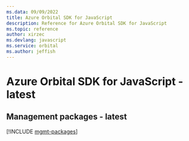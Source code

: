 ```yaml
---
ms.data: 09/09/2022
title: Azure Orbital SDK for JavaScript
description: Reference for Azure Orbital SDK for JavaScript
ms.topic: reference
author: xirzec
ms.devlang: javascript
ms.service: orbital
ms.author: jeffish
---
```

# Azure Orbital SDK for JavaScript - latest

## Management packages - latest
[!INCLUDE [mgmt-packages](orbital-mgmt-index.md)]